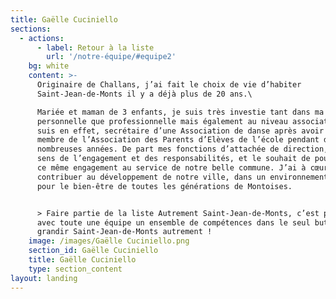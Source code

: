```yaml
---
title: Gaëlle Cuciniello
sections:
  - actions:
      - label: Retour à la liste
        url: '/notre-équipe/#equipe2'
    bg: white
    content: >-
      Originaire de Challans, j’ai fait le choix de vie d’habiter
      Saint-Jean-de-Monts il y a déjà plus de 20 ans.\

      Mariée et maman de 3 enfants, je suis très investie tant dans ma vie
      personnelle que professionnelle mais également au niveau associatif. Je
      suis en effet, secrétaire d’une Association de danse après avoir été
      membre de l’Association des Parents d’Elèves de l’école pendant de
      nombreuses années. De part mes fonctions d’attachée de direction, j’ai le
      sens de l’engagement et des responsabilités, et le souhait de poursuivre
      ce même engagement au service de notre belle commune. J’ai à cœur de
      contribuer au développement de notre ville, dans un environnement durable
      pour le bien-être de toutes les générations de Montoises. 


      > Faire partie de la liste Autrement Saint-Jean-de-Monts, c’est partager
      avec toute une équipe un ensemble de compétences dans le seul but de faire
      grandir Saint-Jean-de-Monts autrement !
    image: /images/Gaëlle Cuciniello.png
    section_id: Gaëlle Cuciniello
    title: Gaëlle Cuciniello
    type: section_content
layout: landing
---
```


